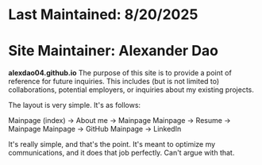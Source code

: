 # Last Maintained: 8/20/2025
# Site Maintainer: Alexander Dao

**alexdao04.github.io**
The purpose of this site is to provide a point of reference for future inquiries.
This includes (but is not limited to) collaborations, potential employers, or inquiries about my existing projects.

The layout is very simple. It's as follows:

Mainpage (index) -> About me -> Mainpage
Mainpage -> Resume -> Mainpage
Mainpage -> GitHub
Mainpage -> LinkedIn

It's really simple, and that's the point. 
It's meant to optimize my communications, and it does that job perfectly.
Can't argue with that.